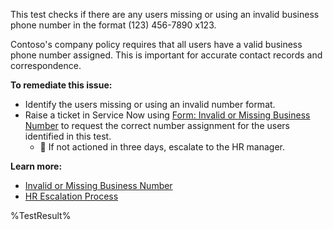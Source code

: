 
This test checks if there are any users missing or using an invalid business phone number in the format (123) 456-7890 x123.

Contoso's company policy requires that all users have a valid business phone number assigned. This is important for accurate contact records and correspondence.

**To remediate this issue:**

- Identify the users missing or using an invalid number format.
- Raise a ticket in Service Now using [Form: Invalid or Missing Business Number](https://contoso.service-now.com/busnumbermissing) to request the correct number assignment for the users identified in this test.
  - 🔺 If not actioned in three days, escalate to the HR manager.

**Learn more:**

- [Invalid or Missing Business Number](https://contoso.service-now.com/busnumbermissing)
- [HR Escalation Process](https://contoso.service-now.com/hrescalation)

<!--- Results --->

%TestResult%